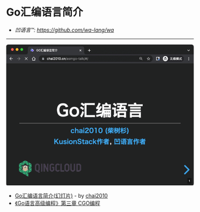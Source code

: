 # Go汇编语言简介

- *凹语言™: https://github.com/wa-lang/wa*

---

[![](screenshot.png)](https://chai2010.cn/asmgo-talk/)

- [Go汇编语言简介(幻灯片)](https://chai2010.github.io/asmgo-talk/) - by [chai2010](https://github.com/chai2010)
- [《Go语言高级编程》第三章 CGO编程](https://github.com/chai2010/advanced-go-programming-book)
